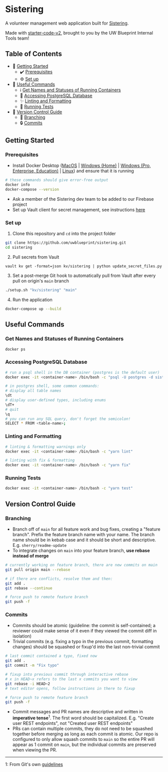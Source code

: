 # Sistering

A volunteer management web application built for [Sistering](https://sistering.org/).

Made with [starter-code-v2](https://github.com/uwblueprint/starter-code-v2), brought to you by the UW Blueprint Internal Tools team!


## Table of Contents
* 👷 [Getting Started](#getting-started)
  * ✔️ [Prerequisites](#prerequisites)
  * ⚙️ [Set up](#set-up)
* 🧰 [Useful Commands](#useful-commands)
  * ℹ️ [Get Names and Statuses of Running Containers](#get-names-and-statuses-of-running-containers)
  * 💽 [Accessing PostgreSQL Database](#accessing-postgresql-database)
  * ✨ [Linting and Formatting](#linting-and-formatting)
  * 🧪 [Running Tests](#running-tests)
* 🌳 [Version Control Guide](#version-control-guide)
  * 🌿 [Branching](#branching)
  * 🔒 [Commits](#commits)


## Getting Started

### Prerequisites

* Install Docker Desktop ([MacOS](https://docs.docker.com/docker-for-mac/install/) | [Windows (Home)](https://docs.docker.com/docker-for-windows/install-windows-home/) | [Windows (Pro, Enterprise, Education)](https://docs.docker.com/docker-for-windows/install/) | [Linux](https://docs.docker.com/engine/install/#server)) and ensure that it is running
```bash
# these commands should give error-free output
docker info
docker-compose --version
```
* Ask a member of the Sistering dev team to be added to our Firebase project
* Set up Vault client for secret management, see instructions [here](https://www.notion.so/uwblueprintexecs/Secret-Management-2d5b59ef0987415e93ec951ce05bf03e)


### Set up

1. Clone this repository and `cd` into the project folder
```bash
git clone https://github.com/uwblueprint/sistering.git
cd sistering
```
2. Pull secrets from Vault
```
vault kv get -format=json kv/sistering | python update_secret_files.py
```
3. Set a post-merge Git hook to automatically pull from Vault after every pull on origin's `main` branch
```bash
./setup.sh "kv/sistering" "main"
```
4. Run the application
```bash
docker-compose up --build
```


## Useful Commands

### Get Names and Statuses of Running Containers
```bash
docker ps
```

### Accessing PostgreSQL Database

```bash
# run a psql shell in the DB container (postgres is the default user)
docker exec -it <container-name> /bin/bash -c "psql -U postgres -d sistering"

# in postgres shell, some common commands:
# display all table names
\dt
# display user-defined types, including enums
\dT+
# quit
\q
# you can run any SQL query, don't forget the semicolon!
SELECT * FROM <table-name>;
```

### Linting and Formatting
```bash
# linting & formatting warnings only
docker exec -it <container-name> /bin/bash -c "yarn lint"

# linting with fix & formatting
docker exec -it <container-name> /bin/bash -c "yarn fix"
```

### Running Tests
```bash
docker exec -it <container-name> /bin/bash -c "yarn test"
```


## Version Control Guide

### Branching
* Branch off of `main` for all feature work and bug fixes, creating a "feature branch". Prefix the feature branch name with your name. The branch name should be in kebab case and it should be short and descriptive. E.g. `sherry/readme-update`
* To integrate changes on `main` into your feature branch, **use rebase instead of merge**

```bash
# currently working on feature branch, there are new commits on main
git pull origin main --rebase

# if there are conflicts, resolve them and then:
git add .
git rebase --continue

# force push to remote feature branch
git push -f
```

### Commits
* Commits should be atomic (guideline: the commit is self-contained; a reviewer could make sense of it even if they viewed the commit diff in isolation)
* Trivial commits (e.g. fixing a typo in the previous commit, formatting changes) should be squashed or fixup'd into the last non-trivial commit

```bash
# last commit contained a typo, fixed now
git add .
git commit -m "Fix typo"

# fixup into previous commit through interactive rebase
# x in HEAD~x refers to the last x commits you want to view
git rebase -i HEAD~2
# text editor opens, follow instructions in there to fixup

# force push to remote feature branch
git push -f
```

* Commit messages and PR names are descriptive and written in **imperative tense**<sup>1</sup>. The first word should be capitalized. E.g. "Create user REST endpoints", not "Created user REST endpoints"
* PRs can contain multiple commits, they do not need to be squashed together before merging as long as each commit is atomic. Our repo is configured to only allow squash commits to `main` so the entire PR will appear as 1 commit on `main`, but the individual commits are preserved when viewing the PR.

---

1: From Git's own [guidelines](https://github.com/git/git/blob/311531c9de557d25ac087c1637818bd2aad6eb3a/Documentation/SubmittingPatches#L139-L145)
